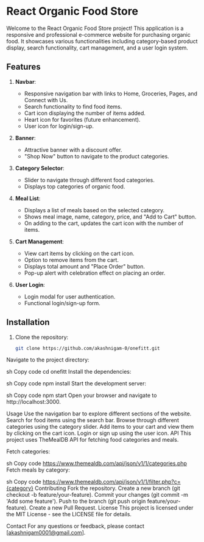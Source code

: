 # React Organic Food Store

Welcome to the React Organic Food Store project! This application is a responsive and professional e-commerce website for purchasing organic food. It showcases various functionalities including category-based product display, search functionality, cart management, and a user login system.

## Features

1. **Navbar**:
   - Responsive navigation bar with links to Home, Groceries, Pages, and Connect with Us.
   - Search functionality to find food items.
   - Cart icon displaying the number of items added.
   - Heart icon for favorites (future enhancement).
   - User icon for login/sign-up.

2. **Banner**:
   - Attractive banner with a discount offer.
   - "Shop Now" button to navigate to the product categories.

3. **Category Selector**:
   - Slider to navigate through different food categories.
   - Displays top categories of organic food.

4. **Meal List**:
   - Displays a list of meals based on the selected category.
   - Shows meal image, name, category, price, and "Add to Cart" button.
   - On adding to the cart, updates the cart icon with the number of items.

5. **Cart Management**:
   - View cart items by clicking on the cart icon.
   - Option to remove items from the cart.
   - Displays total amount and "Place Order" button.
   - Pop-up alert with celebration effect on placing an order.

6. **User Login**:
   - Login modal for user authentication.
   - Functional login/sign-up form.

## Installation

1. Clone the repository:
   ```sh
   git clone https://github.com/akashnigam-0/onefitt.git
   
Navigate to the project directory:

sh
Copy code
cd onefitt
Install the dependencies:

sh
Copy code
npm install
Start the development server:

sh
Copy code
npm start
Open your browser and navigate to http://localhost:3000.

Usage
Use the navigation bar to explore different sections of the website.
Search for food items using the search bar.
Browse through different categories using the category slider.
Add items to your cart and view them by clicking on the cart icon.
Login or sign up using the user icon.
API
This project uses TheMealDB API for fetching food categories and meals.

Fetch categories:

sh
Copy code
https://www.themealdb.com/api/json/v1/1/categories.php
Fetch meals by category:

sh
Copy code
https://www.themealdb.com/api/json/v1/1/filter.php?c={category}
Contributing
Fork the repository.
Create a new branch (git checkout -b feature/your-feature).
Commit your changes (git commit -m 'Add some feature').
Push to the branch (git push origin feature/your-feature).
Create a new Pull Request.
License
This project is licensed under the MIT License - see the LICENSE file for details.

Contact
For any questions or feedback, please contact [akashnigam0001@gmail.com].
